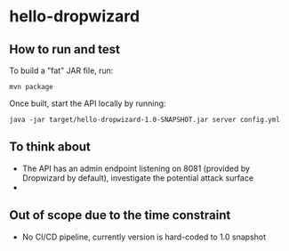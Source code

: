 # hello-dropwizard
## How to run and test
To build a "fat" JAR file, run:
```shell script
mvn package
```
Once built, start the API locally by running:
```shell script
java -jar target/hello-dropwizard-1.0-SNAPSHOT.jar server config.yml
```
## To think about
- The API has an admin endpoint listening on 8081 (provided by Dropwizard by default), investigate the potential attack surface
- 
## Out of scope due to the time constraint
- No CI/CD pipeline, currently version is hard-coded to 1.0 snapshot
